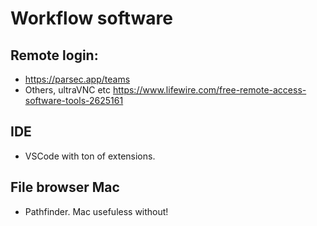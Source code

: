 # Workflow software

## Remote login: 
- https://parsec.app/teams
- Others, ultraVNC etc https://www.lifewire.com/free-remote-access-software-tools-2625161

## IDE
- VSCode with ton of extensions. 

## File browser Mac
- Pathfinder. Mac usefuless without! 


